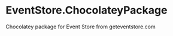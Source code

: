 EventStore.ChocolateyPackage
============================

Chocolatey package for Event Store from geteventstore.com
